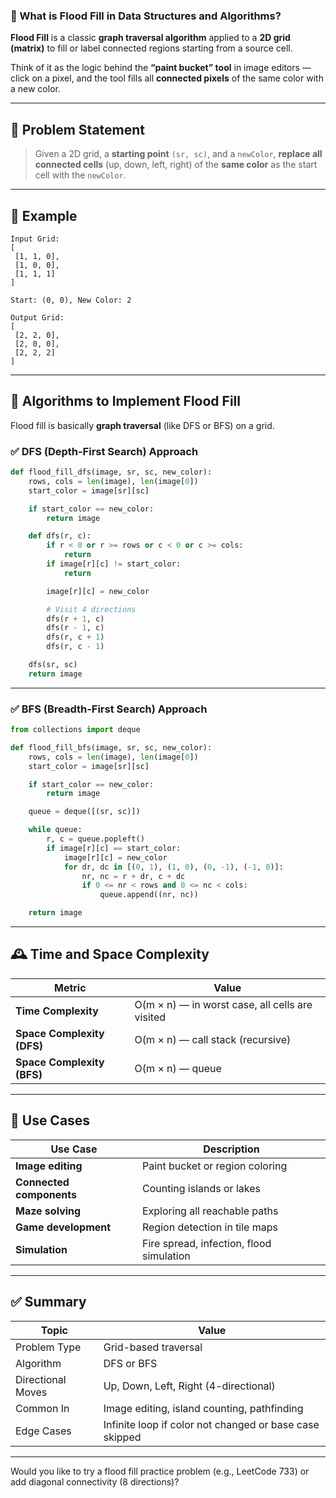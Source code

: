 ### 🌊 What is **Flood Fill** in Data Structures and Algorithms?

**Flood Fill** is a classic **graph traversal algorithm** applied to a **2D grid (matrix)** to fill or label connected regions starting from a source cell.

Think of it as the logic behind the **“paint bucket” tool** in image editors — click on a pixel, and the tool fills all **connected pixels** of the same color with a new color.

---

## 🧠 Problem Statement

> Given a 2D grid, a **starting point** `(sr, sc)`, and a `newColor`, **replace all connected cells** (up, down, left, right) of the **same color** as the start cell with the `newColor`.

---

## 🔁 Example

```plaintext
Input Grid:
[
 [1, 1, 0],
 [1, 0, 0],
 [1, 1, 1]
]

Start: (0, 0), New Color: 2

Output Grid:
[
 [2, 2, 0],
 [2, 0, 0],
 [2, 2, 2]
]
```

---

## 🔄 Algorithms to Implement Flood Fill

Flood fill is basically **graph traversal** (like DFS or BFS) on a grid.

### ✅ DFS (Depth-First Search) Approach

```python
def flood_fill_dfs(image, sr, sc, new_color):
    rows, cols = len(image), len(image[0])
    start_color = image[sr][sc]

    if start_color == new_color:
        return image

    def dfs(r, c):
        if r < 0 or r >= rows or c < 0 or c >= cols:
            return
        if image[r][c] != start_color:
            return

        image[r][c] = new_color

        # Visit 4 directions
        dfs(r + 1, c)
        dfs(r - 1, c)
        dfs(r, c + 1)
        dfs(r, c - 1)

    dfs(sr, sc)
    return image
```

---

### ✅ BFS (Breadth-First Search) Approach

```python
from collections import deque

def flood_fill_bfs(image, sr, sc, new_color):
    rows, cols = len(image), len(image[0])
    start_color = image[sr][sc]

    if start_color == new_color:
        return image

    queue = deque([(sr, sc)])

    while queue:
        r, c = queue.popleft()
        if image[r][c] == start_color:
            image[r][c] = new_color
            for dr, dc in [(0, 1), (1, 0), (0, -1), (-1, 0)]:
                nr, nc = r + dr, c + dc
                if 0 <= nr < rows and 0 <= nc < cols:
                    queue.append((nr, nc))

    return image
```

---

## 🕰️ Time and Space Complexity

| Metric                     | Value                                           |
| -------------------------- | ----------------------------------------------- |
| **Time Complexity**        | O(m × n) — in worst case, all cells are visited |
| **Space Complexity (DFS)** | O(m × n) — call stack (recursive)               |
| **Space Complexity (BFS)** | O(m × n) — queue                                |

---

## 🧩 Use Cases

| Use Case                 | Description                              |
| ------------------------ | ---------------------------------------- |
| **Image editing**        | Paint bucket or region coloring          |
| **Connected components** | Counting islands or lakes                |
| **Maze solving**         | Exploring all reachable paths            |
| **Game development**     | Region detection in tile maps            |
| **Simulation**           | Fire spread, infection, flood simulation |

---

## ✅ Summary

| Topic             | Value                                                   |
| ----------------- | ------------------------------------------------------- |
| Problem Type      | Grid-based traversal                                    |
| Algorithm         | DFS or BFS                                              |
| Directional Moves | Up, Down, Left, Right (4-directional)                   |
| Common In         | Image editing, island counting, pathfinding             |
| Edge Cases        | Infinite loop if color not changed or base case skipped |

---

Would you like to try a flood fill practice problem (e.g., LeetCode 733) or add diagonal connectivity (8 directions)?

